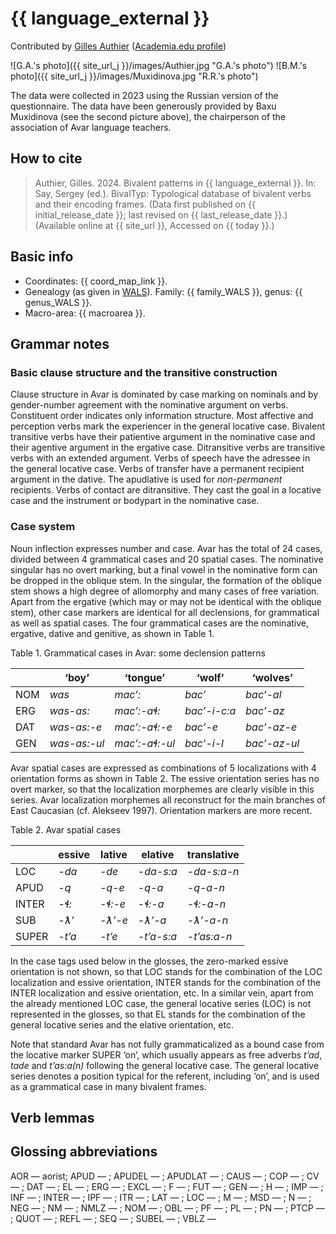 # {{ language_external }}

Contributed by [Gilles Authier](https://www.ephe.psl.eu/gilles-authier) ([Academia.edu profile](https://ephe.academia.edu/GillesAuthier)) 

![G.A.'s photo]({{ site_url_j }}/images/Authier.jpg "G.A.'s photo")
![B.M.'s photo]({{ site_url_j }}/images/Muxidinova.jpg "R.R.'s photo")

The data were collected in 2023 using the Russian version of the questionnaire. The data have been generously provided by Baxu Muxidinova (see the second picture above), the chairperson of the association of Avar language teachers.

## How to cite

> Authier, Gilles. 2024. Bivalent patterns in {{ language_external }}. In: Say, Sergey (ed.). BivalTyp: Typological database of bivalent verbs and their encoding frames. (Data first published on {{ initial_release_date }}; last revised on {{ last_release_date }}.) (Available online at {{ site_url }}, Accessed on {{ today }}.)

## Basic info

- Coordinates: {{ coord_map_link }}.
- Genealogy (as given in [WALS](https://wals.info/)). Family: {{ family_WALS }}, genus: {{ genus_WALS }}.
- Macro-area: {{ macroarea }}.

## Grammar notes

### Basic clause structure and the transitive construction

Clause structure in Avar is dominated by case marking on nominals and by gender-number agreement with the nominative argument on verbs. Constituent order indicates only information structure. Most affective and perception verbs mark the experiencer in the general locative case. Bivalent transitive verbs have their patientive argument in the nominative case and their agentive argument in the ergative case. Ditransitive verbs are transitive verbs with an extended argument. Verbs of speech have the adressee in the general locative case. Verbs of transfer have a permanent recipient argument in the dative. The apudlative is used for *non-permanent* recipients. Verbs of contact are ditransitive. They cast the goal in a locative case and the instrument or bodypart in the nominative case.

### Case system

Noun inflection expresses number and case. Avar has the total of 24 cases, divided between 4 grammatical cases and 20 spatial cases. The nominative singular has no overt marking, but a final vowel in the nominative form can be dropped in the oblique stem. In the singular, the formation of the oblique stem shows a high degree of allomorphy and many cases of free variation. Apart from the ergative (which may or may not be identical with the oblique stem), other case markers are identical for all declensions, for grammatical as well as spatial cases. The four grammatical cases are the nominative, ergative, dative and genitive, as shown in Table 1.

Table 1. Grammatical cases in Avar: some declension patterns

|            |     ‘boy’           |     ‘tongue’          |     ‘wolf’          |     ‘wolves’        |
|------------|---------------------|-----------------------|---------------------|---------------------|
|     NOM    |     *was*           |     *mac’:*           |     *bac’*          |     *bac’-al*       |
|     ERG    |     *was-as:*       |     *mac’:-aɬ:*       |     *bac’-i-c:a*    |     *bac’-az*       |
|     DAT    |     *was-as:-e*     |     *mac’:-aɬ:-e*     |     *bac’-e*        |     *bac’-az-e*     |
|     GEN    |     *was-as:-ul*    |     *mac’:-aɬ:-ul*    |     *bac’-i-l*      |     *bac’-az-ul*    |

Avar spatial cases are expressed as combinations of 5 localizations with 4 orientation forms as shown in Table 2. The essive orientation series has no overt marker, so that the localization morphemes are clearly visible in this series. Avar localization morphemes all reconstruct for the main branches of East Caucasian (cf. Alekseev 1997). Orientation markers are more recent.

Table 2. Avar spatial cases

|              |     essive      |     lative      |     elative       |     translative      |
|--------------|-----------------|-----------------|-------------------|----------------------|
|     LOC      |     *-da*       |     *-de*       |     *-da-s:a*     |     *-da-s:a-n*      |
|     APUD     |     *-q*        |     *-q-e*      |     *-q-a*        |     *-q-a-n*         |
|     INTER    |     *-ɬ:*       |     *-ɬ:-e*     |     *-ɬ:-a*       |     *-ɬ:-a-n*        |
|     SUB      |     *-ƛ’*       |     *-ƛ’-e*     |     *-ƛ’-a*       |     *-ƛ’-a-n*        |
|     SUPER    |     *-t’a*      |     *-t’e*      |     *-t’a-s:a*    |     *-t’as:a-n*      |

In the case tags used below in the glosses, the zero-marked essive orientation is not shown, so that LOC stands for the combination of the LOC localization and essive orientation, INTER stands for the combination of the INTER localization and essive orientation, etc. In a similar vein, apart from the already mentioned LOC case, the general locative series (LOC) is not represented in the glosses, so that EL stands for the combination of the general locative series and the elative orientation, etc. 

Note that standard Avar has not fully grammaticalized as a bound case from the locative marker SUPER ‘on’, which usually appears as free adverbs *t’ad*, *tade* and *t’as:a(n)* following the general locative case. The general locative series denotes a position typical for the referent, including ‘on’, and is used as a grammatical case in many bivalent frames.

## Verb lemmas

## Glossing abbreviations
AOR — aorist; APUD — ; APUDEL — ; APUDLAT — ; CAUS — ; COP — ; CV — ; DAT — ; EL — ; ERG — ; EXCL — ; F — ; FUT — ; GEN — ; H — ; IMP — ; INF — ; INTER — ; IPF — ; ITR — ; LAT — ; LOC — ; M — ; MSD — ; N — ; NEG — ; NM — ; NMLZ — ; NOM — ; OBL — ; PF — ; PL — ; PN — ; PTCP — ; QUOT — ; REFL — ; SEQ — ; SUBEL — ; VBLZ —

